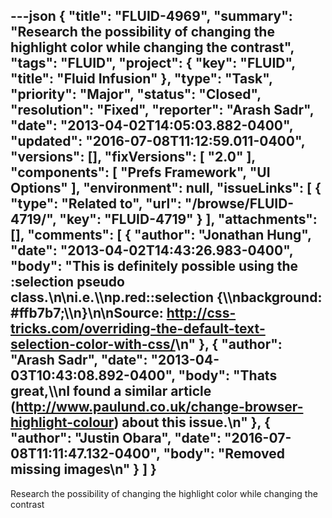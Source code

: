 ---json
{
  "title": "FLUID-4969",
  "summary": "Research the possibility of changing the highlight color while changing the contrast",
  "tags": "FLUID",
  "project": {
    "key": "FLUID",
    "title": "Fluid Infusion"
  },
  "type": "Task",
  "priority": "Major",
  "status": "Closed",
  "resolution": "Fixed",
  "reporter": "Arash Sadr",
  "date": "2013-04-02T14:05:03.882-0400",
  "updated": "2016-07-08T11:12:59.011-0400",
  "versions": [],
  "fixVersions": [
    "2.0"
  ],
  "components": [
    "Prefs Framework",
    "UI Options"
  ],
  "environment": null,
  "issueLinks": [
    {
      "type": "Related to",
      "url": "/browse/FLUID-4719/",
      "key": "FLUID-4719"
    }
  ],
  "attachments": [],
  "comments": [
    {
      "author": "Jonathan Hung",
      "date": "2013-04-02T14:43:26.983-0400",
      "body": "This is definitely possible using the :selection pseudo class.\n\ni.e.\\\np.red::selection {\\\nbackground: #ffb7b7;\\\n}\n\nSource: <http://css-tricks.com/overriding-the-default-text-selection-color-with-css/>\n"
    },
    {
      "author": "Arash Sadr",
      "date": "2013-04-03T10:43:08.892-0400",
      "body": "Thats great,\\\nI found a similar article (<http://www.paulund.co.uk/change-browser-highlight-colour>) about this issue.\n"
    },
    {
      "author": "Justin Obara",
      "date": "2016-07-08T11:11:47.132-0400",
      "body": "Removed missing images\n"
    }
  ]
}
---
Research the possibility of changing the highlight color while changing the contrast

        